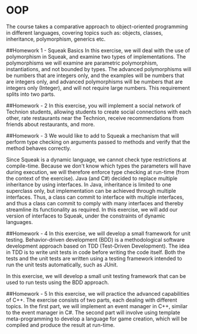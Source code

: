 # OOP
The course takes a comparative approach to object-oriented programming in different languages, covering topics such as: objects, classes, inheritance, polymorphism, generics etc.

##Homework 1 - Squeak Basics
In this exercise, we will deal with the use of polymorphism in Squeak, and examine two types of implementations. The polymorphisms we will examine are parametric polymorphism, instantiations, and not bounded by types.
The advanced polymorphisms will be numbers that are integers only, and the examples will be numbers that are integers only, and advanced polymorphisms will be numbers that are integers only (Integer), and will not require large numbers. This requirement splits into two parts.

##Homework - 2
In this exercise, you will implement a social network of Technion students, allowing students to create social connections with each other, rate restaurants near the Technion, receive recommendations from friends about restaurants, and more.

##Homework - 3
We would like to add to Squeak a mechanism that will perform type checking on arguments passed to methods and verify that the method behaves correctly.

Since Squeak is a dynamic language, we cannot check type restrictions at compile-time. Because we don't know which types the parameters will have during execution, we will therefore enforce type checking at run-time (from the context of the exercise).
Java (and C#) decided to replace multiple inheritance by using interfaces. In Java, inheritance is limited to one superclass only, but implementation can be achieved through multiple interfaces. Thus, a class can commit to interface with multiple interfaces, and thus a class can commit to comply with many interfaces and thereby streamline its functionality as required.
In this exercise, we will add our version of interfaces to Squeak, under the constraints of dynamic languages.

##Homework - 4
In this exercise, we will develop a small framework for unit testing. Behavior-driven development (BDD) is a methodological software development approach based on TDD (Test-Driven Development). The idea in TDD is to write unit tests in code before writing the code itself. Both the tests and the unit tests are written using a testing framework intended to run the unit tests automatically, such as JUnit.

In this exercise, we will develop a small unit testing framework that can be used to run tests using the BDD approach.

##Homework - 5
In this exercise, we will practice the advanced capabilities of C++. The exercise consists of two parts, each dealing with different topics. In the first part, we will implement an event manager in C++, similar to the event manager in C#. The second part will involve using template meta-programming to develop a language for game creation, which will be compiled and produce the result at run-time.